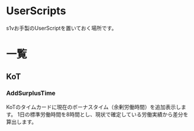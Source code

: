 # UserScripts
s1vお手製のUserScriptを置いておく場所です。

# 一覧
## KoT
### AddSurplusTime
KoTのタイムカードに現在のボーナスタイム（余剰労働時間）を追加表示します。
1日の標準労働時間を8時間とし、現状で確定している労働実績から差分を算出します。
